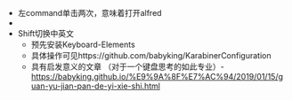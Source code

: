 * 左command单击两次，意味着打开alfred
* 
* Shift切换中英文
  * 预先安装Keyboard-Elements
  * 具体操作可见https://github.com/babyking/KarabinerConfiguration
  * 具有启发意义的文章 （对于一个键盘思考的如此专业）- https://babyking.github.io/%E9%9A%8F%E7%AC%94/2019/01/15/guan-yu-jian-pan-de-yi-xie-shi.html
